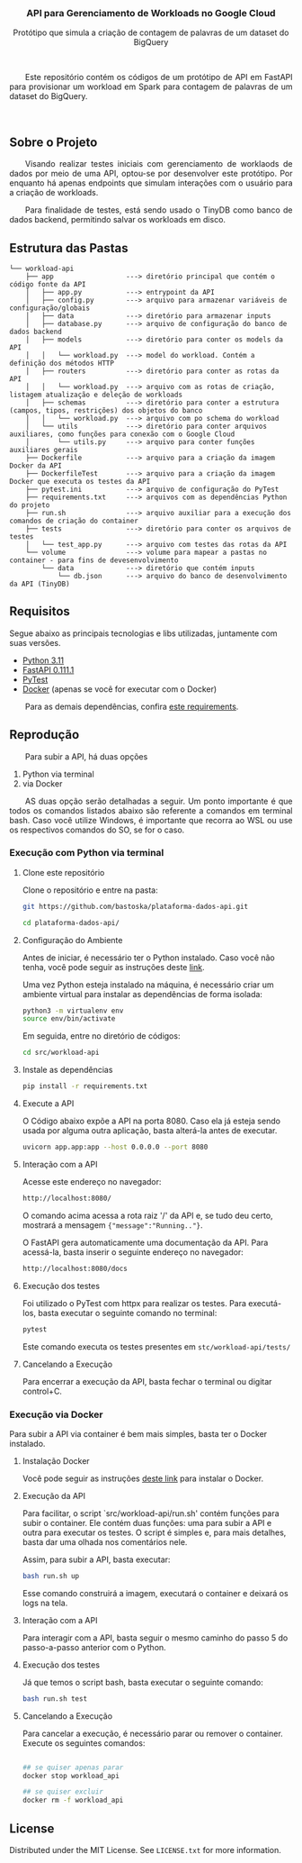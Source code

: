 <!-- PROJECT LOGO -->
<br />
<div align="center">

  <h3 align="center">API para Gerenciamento de Workloads no Google Cloud</h3>

  <p align="center">
    Protótipo que simula a criação de contagem de palavras de um dataset do BigQuery
  </p>
</div>

<br>
<p align="justify">
&ensp;&ensp;&ensp;&ensp;Este repositório contém os códigos de um protótipo de API em FastAPI para provisionar um workload em Spark para contagem de palavras de um dataset do BigQuery.
</p>

<br>

<!-- ABOUT THE PROJECT -->
## Sobre o Projeto

<p align="justify">
&ensp;&ensp;&ensp;&ensp;Visando realizar testes iniciais com gerenciamento de worklaods de dados por meio de uma API, optou-se por desenvolver este protótipo. Por enquanto há apenas endpoints que simulam interações com o usuário para a criação de workloads.
</p>

<p align="justify">
&ensp;&ensp;&ensp;&ensp;Para finalidade de testes, está sendo usado o TinyDB como banco de dados backend, permitindo salvar os workloads em disco.
</p>


## Estrutura das Pastas

```
└── workload-api
    ├── app                  ---> diretório principal que contém o código fonte da API
    │   ├── app.py           ---> entrypoint da API
    │   ├── config.py        ---> arquivo para armazenar variáveis de configuração/globais
    │   ├── data             ---> diretório para armazenar inputs
    │   ├── database.py      ---> arquivo de configuração do banco de dados backend
    │   ├── models           ---> diretório para conter os models da API
    │   │   └── workload.py  ---> model do workload. Contém a definição dos métodos HTTP
    │   ├── routers          ---> diretório para conter as rotas da API
    │   │   └── workload.py  ---> arquivo com as rotas de criação, listagem atualização e deleção de workloads
    │   ├── schemas          ---> diretório para conter a estrutura (campos, tipos, restrições) dos objetos do banco
    │   │   └── workload.py  ---> arquivo com po schema do workload
    │   └── utils            ---> diretório para conter arquivos auxiliares, como funções para conexão com o Google Cloud
    │       └── utils.py     ---> arquivo para conter funções auxiliares gerais
    ├── Dockerfile           ---> arquivo para a criação da imagem Docker da API
    ├── DockerfileTest       ---> arquivo para a criação da imagem Docker que executa os testes da API
    ├── pytest.ini           ---> arquivo de configuração do PyTest   
    ├── requirements.txt     ---> arquivos com as dependências Python do projeto
    ├── run.sh               ---> arquivo auxiliar para a execução dos comandos de criação do container
    ├── tests                ---> diretório para conter os arquivos de testes
    │   └── test_app.py      ---> arquivo com testes das rotas da API
    └── volume               ---> volume para mapear a pastas no container - para fins de devesenvolvimento
        └── data             ---> diretório que contém inputs
            └── db.json      ---> arquivo do banco de desenvolvimento da API (TinyDB)
```


## Requisitos

Segue abaixo as principais tecnologias e libs utilizadas, juntamente com suas versões.

- <a href="https://www.python.org/" target="_blank">Python 3.11</a>
- <a href="https://fastapi.tiangolo.com/" target="_blank">FastAPI 0.111.1</a>
- <a href="https://docs.pytest.org/en/8.2.x/contents.html" target="_blank">PyTest</a>
- <a href="https://www.docker.com/" target="_blank">Docker</a> (apenas se você for executar com o Docker)


<p align="justify">
&ensp;&ensp;&ensp;&ensp;Para as demais dependências, confira <a href="https://github.com/bastoska/plataforma-dados-api/blob/main/src/workload-api/requirements.txt" target="_blank">este requirements</a>.
</p>

## Reprodução

<p align="justify">
&ensp;&ensp;&ensp;&ensp;Para subir a API, há duas opções
</p>

1. Python via terminal
2. via Docker

<p align="justify">
&ensp;&ensp;&ensp;&ensp;AS duas opção serão detalhadas a seguir. Um ponto importante é que todos os comandos listados abaixo são referente a comandos em terminal bash. Caso você utilize Windows, é importante que recorra ao WSL ou use os respectivos comandos do SO, se for o caso.
</p>

### Execução com Python via terminal


1. Clone este repositório

    Clone o repositório e entre na pasta:
    ```sh
    git https://github.com/bastoska/plataforma-dados-api.git

    cd plataforma-dados-api/
    ```
2. Configuração do Ambiente
  
    Antes de iniciar, é necessário ter o Python instalado. Caso você não tenha, você pode seguir as instruções deste <a href="https://www.python.org/downloads/" target="_blank">link</a>.

    Uma vez Python esteja instalado na máquina, é necessário criar um ambiente virtual para instalar as dependências de forma isolada:

    ```sh
    python3 -m virtualenv env
    source env/bin/activate
    ```

    Em seguida, entre no diretório de códigos:
    ```sh
    cd src/workload-api
    ```

3. Instale as dependências

    ```sh
    pip install -r requirements.txt
    ```

4. Execute a API

    O Código abaixo expõe a API na porta 8080. Caso ela já esteja sendo usada por alguma outra aplicação, basta alterá-la antes de executar.

    ```sh
    uvicorn app.app:app --host 0.0.0.0 --port 8080
    ```

5. Interação com a API

    Acesse este endereço no navegador:

    ```sh
    http://localhost:8080/
    ```

    O comando acima acessa a rota raiz '/' da API e, se tudo deu certo, mostrará a mensagem `{"message":"Running.."}`.

    O FastAPI gera automaticamente uma documentação da API. Para acessá-la, basta inserir o seguinte endereço no navegador: 

    ```sh
    http://localhost:8080/docs
    ```

6. Execução dos testes

    Foi utilizado o PyTest com httpx para realizar os testes. Para executá-los, basta executar o seguinte comando no terminal:

    ```sh
    pytest
    ```

    Este comando executa os testes presentes em `stc/workload-api/tests/`


7. Cancelando a Execução
   
   Para encerrar a execução da API, basta fechar o terminal ou digitar control+C.


### Execução via Docker

Para subir a API via container é bem mais simples, basta ter o Docker instalado.

1. Instalação Docker

    Você pode seguir as instruções <a href="https://docs.docker.com/engine/install/" target="_blank">deste link</a> para instalar o Docker.


2. Execução da API

    Para facilitar, o script `src/workload-api/run.sh' contém funções para subir o container. Ele contém duas funções: uma para subir a API e outra para executar os testes. O script é simples e, para mais detalhes, basta dar uma olhada nos comentários nele.

    Assim, para subir a API, basta executar:

    ```sh
    bash run.sh up
    ```

    Esse comando construirá a imagem, executará o container e deixará os logs na tela.

3. Interação com a API

    Para interagir com a API, basta seguir o mesmo caminho do passo 5 do passo-a-passo anterior com o Python.

4. Execução dos testes

    Já que temos o script bash, basta executar o seguinte comando:

    ```sh
    bash run.sh test
    ```

5. Cancelando a Execução

    Para cancelar a execução, é necessário parar ou remover o container. Execute os seguintes comandos:

    ```sh

    ## se quiser apenas parar
    docker stop workload_api

    ## se quiser excluir
    docker rm -f workload_api
    ```

<!-- LICENSE -->
## License

Distributed under the MIT License. See `LICENSE.txt` for more information.
